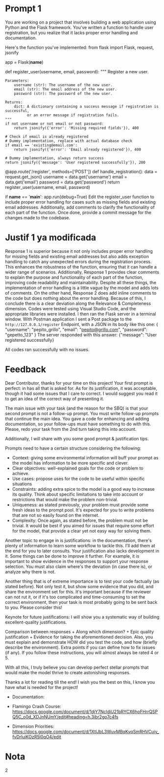 # Prompt 1
You are working on a project that involves building a web application using Python and the Flask framework. You've written a function to handle user registration, but you realize that it lacks proper error handling and documentation.

Here's the function you've implemented:
from flask import Flask, request, jsonify

app = Flask(__name__)

def register_user(username, email, password):
    """
    Register a new user.

    Parameters:
        username (str): The username of the new user.
        email (str): The email address of the new user.
        password (str): The password of the new user.

    Returns:
        dict: A dictionary containing a success message if registration is successful,
              or an error message if registration fails.
    """
    if not username or not email or not password:
        return jsonify({'error': 'Missing required fields'}), 400
    
    # Check if email is already registered
    # Dummy implementation, replace with actual database check
    if email == 'existing@email.com':
        return jsonify({'error': 'Email already registered'}), 400
    
    # Dummy implementation, always return success
    return jsonify({'message': 'User registered successfully'}), 200

@app.route('/register', methods=['POST'])
def handle_registration():
    data = request.get_json()
    username = data.get('username')
    email = data.get('email')
    password = data.get('password')
    return register_user(username, email, password)

if __name__ == '__main__':
    app.run(debug=True)
 Edit the register_user function to include proper error handling for cases such as missing fields and existing email addresses. Additionally, add comments to clarify the functionality of each part of the function. Once done, provide a commit message for the changes made to the codebase.


# Justif 1 ya modificada

Response 1 is superior because it not only includes proper error handling for missing fields and existing email addresses but also adds exception handling to catch any unexpected errors during the registration process. This enhances the robustness of the function, ensuring that it can handle a wider range of scenarios. Additionally, Response 1 provides clear comments to explain the purpose and functionality of each part of the function, improving code readability and maintainability. Despite all these things, the implementation of error handling is a little vague by the model and adds lots of comments.
On the other hand, Response 2 does add inline comments to the code but does nothing about the error handling.
Because of this, I conclude there is a clear deviation along the Relevance & Completeness dimension.
Codes were tested using Visual Studio Code, and the appropriate libraries were installed. I then ran the Flask server in a terminal window. With Postman application I sent a Post package to the `http://127.0.0.1/register` Endpoint, with a JSON in its body like this one:
{
  "username": "pepito_grillo",
  "email": "pepito@grillo.com",
  "password": "gepetto_123"
}
The server responded with this answer:
{"message": "User registered successfully}

All codes ran successfully with no issues.


# Feedback

Dear Contributor, thanks for your time on this project!
Your first prompt is perfect: in has all that is asked for. As for its justification, it was acceptable, though it had some issues that I care to correct. I would suggest you read it to get an idea of the correct way of presenting it.

The main issue with your task (and the reason for the SBQ) is that your second prompt is not a follow-up prompt. You must write follow-up prompts that continue the main idea. You gave a code for enhancing and adding documentation, so your follow-ups must have something to do with this.
Please, redo your task from the 2nd turn taking this into account.

Additionally, I will share with you some good prompt & justification tips.

Prompts need to have a certain structure considering the following:
- Context: giving some environmental information will buff your prompt as the model has information to be more specific and clever.
- Clear objectives: well-explained goals for the code or problem to achieve.
- Use cases: propose uses for the code to be useful within specific situations
- Constraints: adding extra spice to the model is a good way to increase its quality. Think about specific limitations to take into account or restrictions that would make the problem non-trivial.
- Uniqueness: as stated previously, your problem must provide some fresh ideas to the prompt pool. It's expected for you to write problems that are not so easily found on the internet.
- Complexity: Once again, as stated before, the problem must not be trivial. It would be best if you aimed for issues that require some effort for the model, that provide a clear yet not easy way for solving them.

Another topic to engage in is justifications: in the documentation, there's plenty of information to learn some workflow to tackle this. I'll add them at the end for you to later consults.
Your justification also lacks development in it. Some things can be done to improve it further. For example, it is important to show evidence in the responses to support your response selection. You must also claim where's the deviation (in case there is), or analyze why there is not.

Another thing that is of extreme importance is to test your code factually (as stated before). Not only test it, but show some evidence that you did, and share the environment set for this. It's important because if the reviewer can not rut it, or if it's too complicated and time-consuming to set the correct environment, then your task is most probably going to be sent back to you. Please consider this!

Keynote for future justifications: I will show you a systematic way of building excellent-quality justifications.

Comparison between responses + Along which dimension? + Epic quality justification + Evidence for taking the aforementioned decision.
Also, you must explain and demonstrate HOW did you test the code, and how (briefly describe the environment). Extra points if you can define how to fix issues (if any).
If you follow these instructions, you will almost always be rated 4 or 5.


With all this, I truly believe you can develop perfect stellar prompts that would make the model thrive to create astonishing responses.

Thanks a lot for reading till the end! I wish you the best on this, I know you have what is needed for the project!

* Documentation:

* Flamingo Crash Course:
https://docs.google.com/document/d/1djY7NcldjU21bRYCX6hoFHrrQSPQ5C_o0d_XDJnNUmY/edit#heading=h.3ibr2go7c4fs

* Dimension Priorities:
https://docs.google.com/document/d/1XtlJbL3WuvMBqKvqSmRHVCujy_fvDrluiKOzR5I0qO4/edit

# Nota
2
